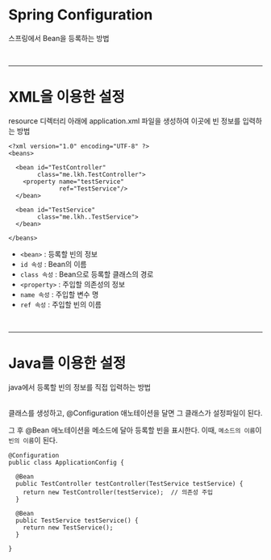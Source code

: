 # Spring Configuration

스프링에서 Bean을 등록하는 방법

<br>

<hr>

# XML을 이용한 설정 

resource 디렉터리 아래에 application.xml 파일을 생성하여 이곳에 빈 정보를 입력하는 방법

```
<?xml version="1.0" encoding="UTF-8" ?>
<beans>

  <bean id="TestController"
        class="me.lkh.TestController">
    <property name="testService"
              ref="TestService"/>
  </bean>

  <bean id="TestService"
        class="me.lkh..TestService">
  </bean>

</beans>
```

* `<bean>` : 등록할 빈의 정보
* `id 속성` : Bean의 이름
* `class 속성` : Bean으로 등록할 클래스의 경로
* `<property>` : 주입할 의존성의 정보
* `name 속성` : 주입할 변수 명
* `ref 속성` : 주입할 빈의 이름

<br>

<hr>

# Java를 이용한 설정

java에서 등록할 빈의 정보를 직접 입력하는 방법

<br>
클래스를 생성하고, @Configuration 애노테이션을 달면 그 클래스가 설정파일이 된다.
<br>

그 후 @Bean 애노테이션을 메소드에 달아 등록할 빈을 표시한다. 이때, `메소드의 이름`이 `빈의 이름`이 된다.

```
@Configuration
public class ApplicationConfig {

  @Bean
  public TestController testController(TestService testService) {
    return new TestController(testService);  // 의존성 주입
  }
  
  @Bean
  public TestService testService() {
    return new TestService();
  }
  
}
```

